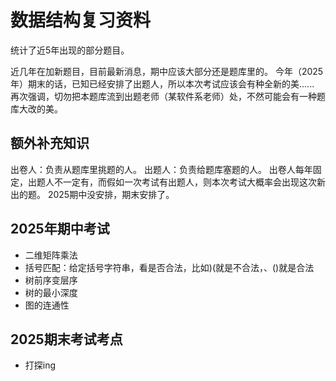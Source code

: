 # 数据结构复习资料
统计了近5年出现的部分题目。

近几年在加新题目，目前最新消息，期中应该大部分还是题库里的。
今年（2025年）期末的话，已知已经安排了出题人，所以本次考试应该会有种全新的美......
再次强调，切勿把本题库流到出题老师（某软件系老师）处，不然可能会有一种题库大改的美。

## 额外补充知识
出卷人：负责从题库里挑题的人。
出题人：负责给题库塞题的人。
出卷人每年固定，出题人不一定有，而假如一次考试有出题人，则本次考试大概率会出现这次新出的题。
2025期中没安排，期末安排了。
## 2025年期中考试
- 二维矩阵乘法
- 括号匹配：给定括号字符串，看是否合法，比如)(就是不合法，、()就是合法
- 树前序变层序
- 树的最小深度
- 图的连通性
## 2025期末考试考点
- 打探ing

